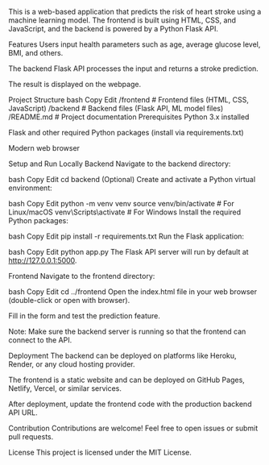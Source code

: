 This is a web-based application that predicts the risk of heart stroke using a machine learning model. The frontend is built using HTML, CSS, and JavaScript, and the backend is powered by a Python Flask API.

Features
Users input health parameters such as age, average glucose level, BMI, and others.

The backend Flask API processes the input and returns a stroke prediction.

The result is displayed on the webpage.

Project Structure
bash
Copy
Edit
/frontend       # Frontend files (HTML, CSS, JavaScript)
/backend        # Backend files (Flask API, ML model files)
/README.md      # Project documentation
Prerequisites
Python 3.x installed

Flask and other required Python packages (install via requirements.txt)

Modern web browser

Setup and Run Locally
Backend
Navigate to the backend directory:

bash
Copy
Edit
cd backend
(Optional) Create and activate a Python virtual environment:

bash
Copy
Edit
python -m venv venv
source venv/bin/activate    # For Linux/macOS
venv\Scripts\activate       # For Windows
Install the required Python packages:

bash
Copy
Edit
pip install -r requirements.txt
Run the Flask application:

bash
Copy
Edit
python app.py
The Flask API server will run by default at http://127.0.0.1:5000.

Frontend
Navigate to the frontend directory:

bash
Copy
Edit
cd ../frontend
Open the index.html file in your web browser (double-click or open with browser).

Fill in the form and test the prediction feature.

Note: Make sure the backend server is running so that the frontend can connect to the API.

Deployment
The backend can be deployed on platforms like Heroku, Render, or any cloud hosting provider.

The frontend is a static website and can be deployed on GitHub Pages, Netlify, Vercel, or similar services.

After deployment, update the frontend code with the production backend API URL.

Contribution
Contributions are welcome! Feel free to open issues or submit pull requests.

License
This project is licensed under the MIT License.
